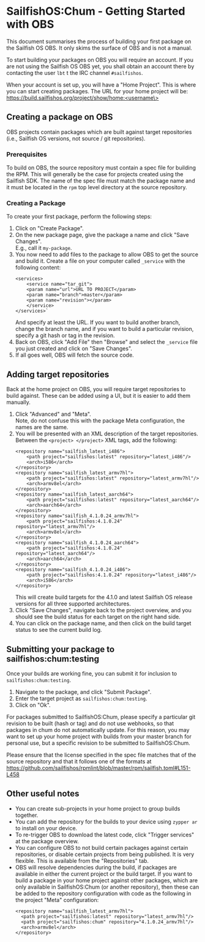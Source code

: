 # SailfishOS:Chum - Getting Started with OBS

This document summarises the process of building your first package on the Sailfish&nbsp;OS OBS.
It only skims the surface of OBS and is not a manual.

To start building your packages on OBS you will require an account.
If you are not using the Sailfish&nbsp;OS OBS yet, you shall obtain an account there by contacting the user `lbt` t the IRC channel `#sailfishos`.

When your account is set up, you will have a "Home Project".
This is where you can start creating packages.
The URL for your home project will be:<br />
https://build.sailfishos.org/project/show/home:<username\>

## Creating a package on OBS

OBS projects contain packages which are built against target repositories
(i.e., Sailfish&nbsp;OS versions, not source / git repositories).

### Prerequisites

To build on OBS, the source repository must contain a spec file for building the RPM.
This will generally be the case for projects created using the Sailfish SDK.
The name of the spec file must match the package name and it must be located in the `rpm` top level directory at the source repository.

### Creating a Package

To create your first package, perform the following steps:

1. Click on "Create Package".
2. On the new package page, give the package a name and click "Save Changes".<br />
   E.g., call it `my-package`.
3. You now need to add files to the package to allow OBS to get the source and build it.
   Create a file on your computer called `_service` with the following content:
    ```
    <services>
        <service name="tar_git">
        <param name="url">URL TO PROJECT</param>
        <param name="branch">master</param>
        <param name="revision"></param>
        </service>
    </services>`
    ```
   And specify at least the URL.  If you want to build another branch, change the 
   branch name, and if you want to build a particular revision, specify a git hash
   or tag in the revision.
4. Back on OBS, click "Add File" then "Browse" and select the `_service` file you
   just created and click on "Save Changes".
5. If all goes well, OBS will fetch the source code.

## Adding target repositories

Back at the home project on OBS, you will require target repositories to build against.
These can be added using a UI, but it is easier to add them manually.

1. Click "Advanced" and "Meta".<br />
   Note, do not confuse this with the package Meta configuration, the names are the same.
2. You will be presented with an XML description of the target repositories.
   Between the `<project> </project>` XML tags, add the following:
    ```
    <repository name="sailfish_latest_i486">
        <path project="sailfishos:latest" repository="latest_i486"/>
        <arch>i586</arch>
    </repository>
    <repository name="sailfish_latest_armv7hl">
        <path project="sailfishos:latest" repository="latest_armv7hl"/>
        <arch>armv8el</arch>
    </repository>
    <repository name="sailfish_latest_aarch64">
        <path project="sailfishos:latest" repository="latest_aarch64"/>
        <arch>aarch64</arch>
    </repository>
    <repository name="sailfish_4.1.0.24_armv7hl">
        <path project="sailfishos:4.1.0.24" repository="latest_armv7hl"/>
        <arch>armv8el</arch>
    </repository>
    <repository name="sailfish_4.1.0.24_aarch64">
        <path project="sailfishos:4.1.0.24" repository="latest_aarch64"/>
        <arch>aarch64</arch>
    </repository>
    <repository name="sailfish_4.1.0.24_i486">
        <path project="sailfishos:4.1.0.24" repository="latest_i486"/>
        <arch>i586</arch>
    </repository>
    ```
   This will create build targets for the 4.1.0 and latest Sailfish&nbsp;OS release versions
   for all three supported architectures.
3. Click "Save Changes", navigate back to the project overview, and you should see
   the build status for each target on the right hand side.
4. You can click on the package name, and then click on the build target status to
   see the current build log.
  
## Submitting your package to sailfishos:chum:testing

Once your builds are working fine, you can submit it for inclusion to `sailfishos:chum:testing`.

1. Navigate to the package, and click "Submit Package".
2. Enter the target project as `sailfishos:chum:testing`.
3. Click on "Ok".

For packages submitted to SailfishOS:Chum, please specify a particular git revision to be built
(hash or tag) and do not use webhooks, so that packages in chum do not automatically update.
For this reason, you may want to set up your home project with builds from your master
branch for personal use, but a specific revision to be submitted to SailfishOS:Chum.

Please ensure that the license specified in the spec file matches that of the source repository
and that it follows one of the formats at https://github.com/sailfishos/rpmlint/blob/master/rpm/sailfish.toml#L151-L458

## Other useful notes

* You can create sub-projects in your home project to group builds together.
* You can add the repository for the builds to your device using `zypper ar` to install
  on your device.
* To re-trigger OBS to download the latest code, click "Trigger services" at the package overview.
* You can configure OBS to not build certain packages against certain repositories, or disable
  certain projects from being published.  It is very flexible.  This is available from the "Repositories"
  tab.
* OBS will resolve dependencies during the build, if packages are available in either the current project or 
  the build target.  If you want to build a package in your home project against other packages, which are only
  available in SailfishOS:Chum (or another repository), then these can be added to the repository configuration
  with code as the following in the project "Meta" configuration:
  ```
  <repository name="sailfish_latest_armv7hl">
    <path project="sailfishos:latest" repository="latest_armv7hl"/>
    <path project="sailfishos:chum" repository="4.1.0.24_armv7hl"/>
    <arch>armv8el</arch>
  </repository>
  ```
